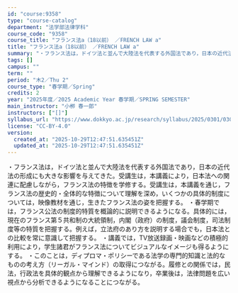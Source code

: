 ```yaml
---
id: "course:9358"
type: "course-catalog"
department: "法学部法律学科"
course_code: "9358"
course_title: "フランス法a（18以前） ／FRENCH LAW a"
title: "フランス法a（18以前） ／FRENCH LAW a"
summary: "・フランス法は，ドイツ法と並んで大陸法を代表する外国法であり，日本の近代法の形成にも大きな影響を与えてきた。受講生は，本講義により，日本法への関連に配慮しながら，フランス法の特徴を学修する。受講生は，本講義を通じ，フランス法の歴史的・全体的…"
tags: []
campus: ""
term: ""
period: "木2／Thu 2"
course_type: "春学期／Spring"
credits: 2
year: "2025年度／2025 Academic Year 春学期／SPRING SEMESTER"
main_instructor: "小栁 春一郎"
instructors: ["[]"]
syllabus_url: "https://www.dokkyo.ac.jp/research/syllabus/2025/0301/0301_09358_ja_JP.html"
license: "CC-BY-4.0"
version:
  created_at: "2025-10-29T12:47:51.635451Z"
  updated_at: "2025-10-29T12:47:51.635451Z"
---
```

・フランス法は，ドイツ法と並んで大陸法を代表する外国法であり，日本の近代法の形成にも大きな影響を与えてきた。受講生は，本講義により，日本法への関連に配慮しながら，フランス法の特徴を学修する。受講生は，本講義を通じ，フランス法の歴史的・全体的な特徴について理解を深め，いくつかの具体的制度については，映像教材を通じ，生きたフランス法の姿を把握する。 ・春学期では，フランス公法の制度的特質を概論的に説明できるようになる。具体的には，現在のフランス第５共和制の大統領制，内閣（政府）の制度，議会制度，司法制度等の特質を把握する。例えば，立法府のあり方を説明する場合でも，日本法との比較を常に意識して把握する。 ・講義では，TV放送録画・映画などの積極的利用により，学生諸君がフランス法についてビジュアルなイメージも得るようにする。 ・このことは，ディプロマ・ポリシーである法学の専門的知識と法的なものの考え方（リーガル・マインド）の取得につながる。履修との関係では，民法，行政法を具体的観点から理解できるようになり，卒業後は，法律問題を広い視点から分析できるようになることにつながる。
